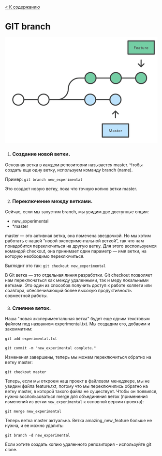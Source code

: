 [< К содержанию](./Readme.md)

# GIT branch

![branch](./assets/Branch.png)

1. ### **Создание новой ветки**. 

Основная ветка в каждом репозитории называется master. Чтобы создать еще одну ветку, используем команду branch (name).

Пример: `git branch new_experimental`

Это создаст новую ветку, пока что точную копию ветки master.

2. ### **Переключение между ветками**.

Сейчас, если мы запустим branch, мы увидим две доступные опции:

   * new_experimental
   * *master

master — это активная ветка, она помечена звездочкой. Но мы хотим работать с нашей “новой экспериментальной веткой”, так что нам понадобится переключиться на другую ветку. Для этого воспользуемся командой checkout, она принимает один параметр — имя ветки, на которую необходимо переключиться. 

Выглядит это так: `git checkout new_experimental`

В Git ветка — это отдельная линия разработки. Git checkout позволяет нам переключаться как между удаленными, так и меду локальными ветками. Это один из способов получить доступ к работе коллеги или соавтора, обеспечивающий более высокую продуктивность совместной работы.

3. ### **Слияние веток**.

Наша "новая экспериментальная ветка" будет еще одним текстовым файлом под названием experimental.txt. Мы создадим его, добавим и закоммитим:

`git add experimental.txt`

`git commit -m "new_experimental complete."`

Изменения завершены, теперь мы можем переключиться обратно на ветку master:

`git checkout master`

Теперь, если мы откроем наш проект в файловом менеджере, мы не увидим файла feature.txt, потому что мы переключились обратно на ветку master, в которой такого файла не существует. Чтобы он появился, нужно воспользоваться merge для объединения веток (применения изменений из ветки `new_experimental` к основной версии проекта):

`git merge new_experimental`

Теперь ветка master актуальна. Ветка amazing_new_feature больше не нужна, и ее можно удалить:

`git branch -d new_experimental`

Если хотите создать копию удаленного репозитория - используйте git clone. 


